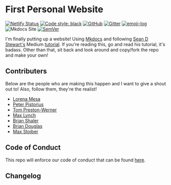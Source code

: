 # First Personal Website

[![Netlify Status](https://api.netlify.com/api/v1/badges/f7e60b73-6d22-4e76-94e8-71f9cb64b4d8/deploy-status)](https://app.netlify.com/sites/jovial-aryabhata-7dee41/deploys) [![Code style: black](https://img.shields.io/badge/code%20style-black-000000.svg)](https://github.com/psf/black) [![GitHub](https://img.shields.io/github/license/mrcartoonster/website)](https://github.com/mrcartoonster/website/blob/master/LICENSE) [![Gitter](https://badges.gitter.im/Worldsworstpythonista/community.svg)](https://gitter.im/Worldsworstpythonista/community?utm_source=badge&utm_medium=badge&utm_campaign=pr-badge) [![emoji-log](https://cdn.rawgit.com/ahmadawais/stuff/ca97874/emoji-log/non-flat-round.svg)](https://github.com/ahmadawais/Emoji-Log/) ![Mkdocs Site](https://github.com/mrcartoonster/website/workflows/Mkdocs%20Site/badge.svg) [![SemVer](https://img.shields.io/badge/SemVer-Changelog-blue)](https://github.com/mrcartoonster/website/blob/master/CHANGELOG.md)



I'm finally putting up a website! Using [Mkdocs](https://www.mkdocs.org/) and
following [Sean D Stewart's](https://seandstewart.io/) Medium [tutorial](https://medium.com/swlh/publish-a-static-website-in-a-day-with-mkdocs-and-netlify-3cc076d0efaf).
If you're reading this, go and read his tutorial, it's badass. Other than that,
sit back and look around and copy/fork the repo and make your own!

## Contributers

Below are the people who are making this happen and I want to give a shout out
to! Also, follow them, they're the realist!

* [Lorena Mesa](https://github.com/lorenanicole)
* [Peter Pistorius](https://github.com/peterp)
* [Tom Preston-Werner](https://github.com/mojombo)
* [Max Lynch](https://github.com/mlynch)
* [Brian Shaler](https://github.com/brianshaler)
* [Brian Douglas](https://github.com/bdougie)
* [Max Stoiber](https://github.com/mxstbr)

## Code of Conduct

This repo will enforce our code of conduct that can be found
[here](CODE_OF_CONDUCT).

## Changelog
